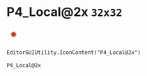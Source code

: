 # P4_Local@2x `32x32`
<img src="/img/P4_Local.png" width=32 height=32>

``` CSharp
EditorGUIUtility.IconContent("P4_Local@2x")
```
```
P4_Local@2x
```
